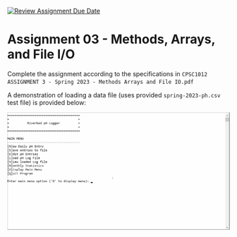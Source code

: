 [![Review Assignment Due Date](https://classroom.github.com/assets/deadline-readme-button-24ddc0f5d75046c5622901739e7c5dd533143b0c8e959d652212380cedb1ea36.svg)](https://classroom.github.com/a/Wh-f4H-J)
# Assignment 03 - Methods, Arrays, and File I/O

Complete the assignment according to the specifications in ```CPSC1012 ASSIGNMENT 3 - Spring 2023 - Methods Arrays and File IO.pdf```

A demonstration of loading a data file (uses provided ```spring-2023-ph.csv``` test file) is provided below:

![Test File Sample Output](test-file-sample.gif)
